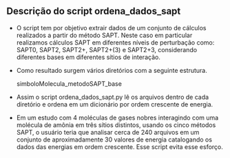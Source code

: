 ## Descrição do script ordena_dados_sapt

 - O script tem por objetivo extrair dados de um conjunto de cálculos
 realizados a partir do método SAPT. Neste caso em particular realizamos
 cálculos SAPT em diferentes níveis de perturbação como: SAPT0, SAPT2, 
 SAPT2+, SAPT2+(3) e SAPT2+3, considerando diferentes bases em 
 diferentes sítios de interação.
 
 - Como resultado surgem vários diretórios com a seguinte estrutura.
 
    simboloMolecula_metodoSAPT_base
 
 - Assim o script ordena_dados_sapt.py lê os arquivos dentro de cada
 diretório e ordena em um dicionário por ordem crescente de energia.
 
 - Em um estudo com 4 moléculas de gases nobres interagindo com uma
 molécula de amônia em três sítios distintos, usando os cinco métodos
 SAPT, o usuário teria que analisar cerca de 240 arquivos em um 
 conjunto de aproximadamente 30 valores de energia catalogando os
 dados das energias em ordem crescente. Esse script evita esse esforço.
